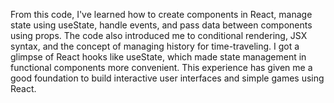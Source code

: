 From this code, I've learned how to create components in React, manage state using useState, handle events, and pass data between components using props. The code also introduced me to conditional rendering, JSX syntax, and the concept of managing history for time-traveling. I got a glimpse of React hooks like useState, which made state management in functional components more convenient. This experience has given me a good foundation to build interactive user interfaces and simple games using React.
